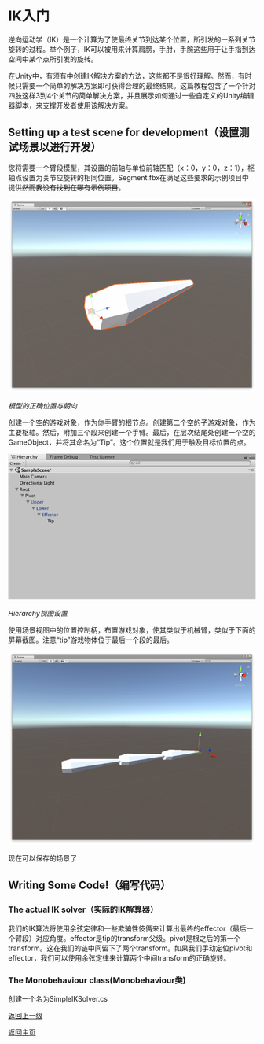 # IK入门
逆向运动学（IK）是一个计算为了使最终关节到达某个位置，所引发的一系列关节旋转的过程。举个例子，IK可以被用来计算肩膀，手肘，手腕这些用于让手指到达空间中某个点所引发的旋转。

在Unity中，有须有中创建IK解决方案的方法，这些都不是很好理解。然而，有时候只需要一个简单的解决方案即可获得合理的最终结果。这篇教程包含了一个针对四肢这样3到4个关节的简单解决方案，并且展示如何通过一些自定义的Unity编辑器脚本，来支撑开发者使用该解决方案。

## Setting up a test scene for development（设置测试场景以进行开发）
您将需要一个臂段模型，其设置的前轴与单位前轴匹配（x：0，y：0，z：1），枢轴点设置为关节应旋转的相同位置。Segment.fbx在满足这些要求的示例项目中提供~~然而我没有找到在哪有示例项目~~。

![](/Image/Scripting/Editor/getting-started-with-ik-0.png)

*模型的正确位置与朝向*

创建一个空的游戏对象，作为你手臂的根节点。创建第二个空的子游戏对象，作为主要枢轴。然后，附加三个段来创建一个手臂。最后，在层次结尾处创建一个空的GameObject，并将其命名为“Tip”。这个位置就是我们用于触及目标位置的点。

![](/Image/Scripting/Editor/getting-started-with-ik-1.png)

*Hierarchy视图设置*

使用场景视图中的位置控制柄，布置游戏对象，使其类似于机械臂，类似于下面的屏幕截图。注意“tip”游戏物体位于最后一个段的最后。

![](/Image/Scripting/Editor/getting-started-with-ik-2.png)

现在可以保存的场景了

## Writing Some Code!（编写代码）
### The actual IK solver（实际的IK解算器）
我们的IK算法将使用余弦定律和一些欺骗性伎俩来计算出最终的effector（最后一个臂段）对应角度。effector是tip的transform父级。pivot是根之后的第一个transform。这在我们的链中间留下了两个transform。如果我们手动定位pivot和effector，我们可以使用余弦定律来计算两个中间transform的正确旋转。

### The Monobehaviour class(Monobehaviour类)
创建一个名为SimpleIKSolver.cs

[返回上一级](/Scripting/Editor.md)

[返回主页](/README.md)
